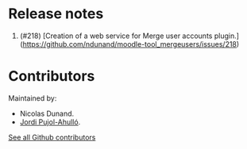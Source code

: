 Release notes
=============

1. (#218) [Creation of a web service for Merge user accounts plugin.]
(https://github.com/ndunand/moodle-tool_mergeusers/issues/218)

Contributors
============

Maintained by:

* Nicolas Dunand.
* [Jordi Pujol-Ahulló](https://recursoseducatius.urv.cat).

[See all Github contributors](https://github.com/ndunand/moodle-tool_mergeusers/graphs/contributors)